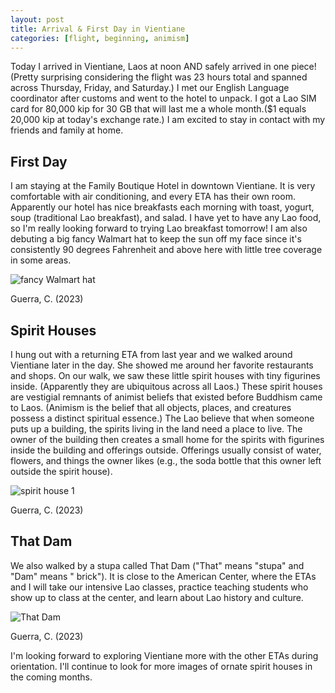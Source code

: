 ```yaml
---
layout: post
title: Arrival & First Day in Vientiane
categories: [flight, beginning, animism]
---
```


Today I arrived in Vientiane, Laos at noon AND safely arrived in one piece! (Pretty surprising considering the flight was 23 hours total and spanned across Thursday, Friday, and Saturday.) I met our English Language coordinator after customs and went to the hotel to unpack. I got a Lao SIM card for 80,000 kip for 30 GB that will last me a whole month.($1 equals 20,000 kip at today's exchange rate.) I am excited to stay in contact with my friends and family at home.

## First Day
I am staying at the Family Boutique Hotel in downtown Vientiane. It is very comfortable with air conditioning, and every ETA has their own room. Apparently our hotel has nice breakfasts each morning with toast, yogurt, soup (traditional Lao breakfast), and salad. I have yet to have any Lao food, so I'm really looking forward to trying Lao breakfast tomorrow! I am also debuting a big fancy Walmart hat to keep the sun off my face since it's consistently 90 degrees Fahrenheit and above here with little tree coverage in some areas.

![fancy Walmart hat](https://lh3.googleusercontent.com/pw/AIL4fc-4nWCvIJpZTZx815DqqukkTXrt9J9bJfx3Eqbc4gABXh5bOG0Wam1FaxkOXjhGZfCvGlWJTw-XCa_tUK1a1kyUxfxR-YURh9dfmimE-DAzxLxEz-0b=w2400)

Guerra, C. (2023)

## Spirit Houses
I hung out with a returning ETA from last year and we walked around Vientiane later in the day. She showed me around her favorite restaurants and shops. On our walk, we saw these little spirit houses with tiny figurines inside. (Apparently they are ubiquitous across all Laos.) These spirit houses are vestigial remnants of animist beliefs that existed before Buddhism came to Laos. (Animism is the belief that all objects, places, and creatures possess a distinct spiritual essence.) The Lao believe that when someone puts up a building, the spirits living in the land need a place to live. The owner of the building then creates a small home for the spirits with figurines inside the building and offerings outside. Offerings usually consist of water, flowers, and things the owner likes (e.g., the soda bottle that this owner left outside the spirit house). 

![spirit house 1](https://lh3.googleusercontent.com/pw/AIL4fc-CsnWfwl3CCDunqPbn24sNZ6SE0ItLik8YcMIld0b2hM8y40Ci5HMhR8JCMBi-gSYPYJkYGgLD0AsxUk85sYdn4DemlzDwpO1JC6hoMsR0rDXEO02m=w2400)

Guerra, C. (2023)

## That Dam
We also walked by a stupa called That Dam ("That" means "stupa" and "Dam" means " brick"). It is close to the American Center, where the ETAs and I will take our intensive Lao classes, practice teaching students who show up to class at the center, and learn about Lao history and culture. 

![That Dam](https://lh3.googleusercontent.com/pw/AIL4fc8YRL6wxGMLtXGf4GZUJ2LJiLsMQWJyvDoSyRaWb6U5KiHc9M0UmQqkSAHvhb2rj9c-P_bi4yfq6jhjSOl1U9p4zLWksl0nl0GbiTUb79XSUzuwKmmt=w2400)

Guerra, C. (2023)

I'm looking forward to exploring Vientiane more with the other ETAs during orientation. I'll continue to look for more images of ornate spirit houses in the coming months.

<!-- Hello and welcome. The only purpose of this post is to greet you when your site comes alive for the first time.  
This post will demonstrate some of the more common content & elements found in posts.  
Feel free to delete this post when you are ready to publish your first post.  

Lorem ipsum dolor sit amet, consectetur adipiscing elit. Fusce bibendum neque eget nunc mattis eu sollicitudin enim tincidunt. Vestibulum lacus tortor, ultricies id dignissim ac, bibendum in velit.

## Some great heading (h2)

Proin convallis mi ac felis pharetra aliquam. Curabitur dignissim accumsan rutrum. In arcu magna, aliquet vel pretium et, molestie et arcu.


Mauris lobortis nulla et felis ullamcorper bibendum. Phasellus et hendrerit mauris. Proin eget nibh a massa vestibulum pretium. Suspendisse eu nisl a ante aliquet bibendum quis a nunc. Praesent varius interdum vehicula. Aenean risus libero, placerat at vestibulum eget, ultricies eu enim. Praesent nulla tortor, malesuada adipiscing adipiscing sollicitudin, adipiscing eget est.

## Another great heading (h2)

Lorem ipsum dolor sit amet, consectetur adipiscing elit. Fusce bibendum neque eget nunc mattis eu sollicitudin enim tincidunt. Vestibulum lacus tortor, ultricies id dignissim ac, bibendum in velit.

### Some great subheading (h3)

Proin convallis mi ac felis pharetra aliquam. Curabitur dignissim accumsan rutrum. In arcu magna, aliquet vel pretium et, molestie et arcu. Mauris lobortis nulla et felis ullamcorper bibendum.

Phasellus et hendrerit mauris. Proin eget nibh a massa vestibulum pretium. Suspendisse eu nisl a ante aliquet bibendum quis a nunc.

### Some great subheading (h3)

Praesent varius interdum vehicula. Aenean risus libero, placerat at vestibulum eget, ultricies eu enim. Praesent nulla tortor, malesuada adipiscing adipiscing sollicitudin, adipiscing eget est.

> This quote will *change* your life. It will reveal the <i>secrets</i> of the universe, and all the wonders of humanity. Don't <em>misuse</em> it.

Lorem ipsum dolor sit amet, consectetur adipiscing elit. Fusce bibendum neque eget nunc mattis eu sollicitudin enim tincidunt.

### Some great subheading (h3)

Vestibulum lacus tortor, ultricies id dignissim ac, bibendum in velit. Proin convallis mi ac felis pharetra aliquam. Curabitur dignissim accumsan rutrum.

In arcu magna, aliquet vel pretium et, molestie et arcu. Mauris lobortis nulla et felis ullamcorper bibendum. Phasellus et hendrerit mauris.

#### You might want a sub-subheading (h4)

In arcu magna, aliquet vel pretium et, molestie et arcu. Mauris lobortis nulla et felis ullamcorper bibendum. Phasellus et hendrerit mauris.

In arcu magna, aliquet vel pretium et, molestie et arcu. Mauris lobortis nulla et felis ullamcorper bibendum. Phasellus et hendrerit mauris.

#### But it's probably overkill (h4)

In arcu magna, aliquet vel pretium et, molestie et arcu. Mauris lobortis nulla et felis ullamcorper bibendum. Phasellus et hendrerit mauris.

##### Could be a smaller sub-heading, `pacman` (h5)

In arcu magna, aliquet vel pretium et, molestie et arcu. Mauris lobortis nulla et felis ullamcorper bibendum. Phasellus et hendrerit mauris.

###### Small yet significant sub-heading  (h6)

In arcu magna, aliquet vel pretium et, molestie et arcu. Mauris lobortis nulla et felis ullamcorper bibendum. Phasellus et hendrerit mauris.

### Highlight the code please!!

{% highlight c %}
float Q_rsqrt( float number )
{
	long i;
	float x2, y;
	const float threehalfs = 1.5F;

	x2 = number * 0.5F;
	y  = number;
	i  = * ( long * ) &y;                       // evil floating point bit level hacking
	i  = 0x5f3759df - ( i >> 1 );               // what the fuck? 
	y  = * ( float * ) &i;
	y  = y * ( threehalfs - ( x2 * y * y ) );   // 1st iteration
//	y  = y * ( threehalfs - ( x2 * y * y ) );   // 2nd iteration, this can be removed

	return y;
}
{% endhighlight %}

### Oh hai, an unordered list!!

In arcu magna, aliquet vel pretium et, molestie et arcu. Mauris lobortis nulla et felis ullamcorper bibendum. Phasellus et hendrerit mauris.

- First item, yo
- Second item, dawg
- Third item, what what?!
- Fourth item, fo sheezy my neezy

### Oh hai, an ordered list!!

In arcu magna, aliquet vel pretium et, molestie et arcu. Mauris lobortis nulla et felis ullamcorper bibendum. Phasellus et hendrerit mauris.

1. First item, yo
2. Second item, dawg
3. Third item, what what?!
4. Fourth item, fo sheezy my neezy

## Headings are cool! (h2)

Proin eget nibh a massa vestibulum pretium. Suspendisse eu nisl a ante aliquet bibendum quis a nunc. Praesent varius interdum vehicula. Aenean risus libero, placerat at vestibulum eget, ultricies eu enim. Praesent nulla tortor, malesuada adipiscing adipiscing sollicitudin, adipiscing eget est.

Praesent nulla tortor, malesuada adipiscing adipiscing sollicitudin, adipiscing eget est.

Proin eget nibh a massa vestibulum pretium. Suspendisse eu nisl a ante aliquet bibendum quis a nunc.

### Tables

Title 1               | Title 2               | Title 3               | Title 4
--------------------- | --------------------- | --------------------- | ---------------------
lorem                 | lorem ipsum           | lorem ipsum dolor     | lorem ipsum dolor sit
lorem ipsum dolor sit | lorem ipsum dolor sit | lorem ipsum dolor sit | lorem ipsum dolor sit
lorem ipsum dolor sit | lorem ipsum dolor sit | lorem ipsum dolor sit | lorem ipsum dolor sit
lorem ipsum dolor sit | lorem ipsum dolor sit | lorem ipsum dolor sit | lorem ipsum dolor sit

Title 1 | Title 2 | Title 3 | Title 4
--- | --- | --- | ---
lorem | lorem ipsum | lorem ipsum dolor | lorem ipsum dolor sit
lorem ipsum dolor sit amet | lorem ipsum dolor sit amet consectetur | lorem ipsum dolor sit amet | lorem ipsum dolor sit
lorem ipsum dolor | lorem ipsum | lorem | lorem ipsum
lorem ipsum dolor | lorem ipsum dolor sit | lorem ipsum dolor sit amet | lorem ipsum dolor sit amet consectetur -->

